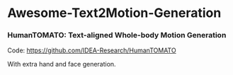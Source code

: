 # Awesome-Text2Motion-Generation

 
 ### HumanTOMATO: Text-aligned Whole-body Motion Generation 
 Code: https://github.com/IDEA-Research/HumanTOMATO 
 
 With extra hand and face generation. 

 
